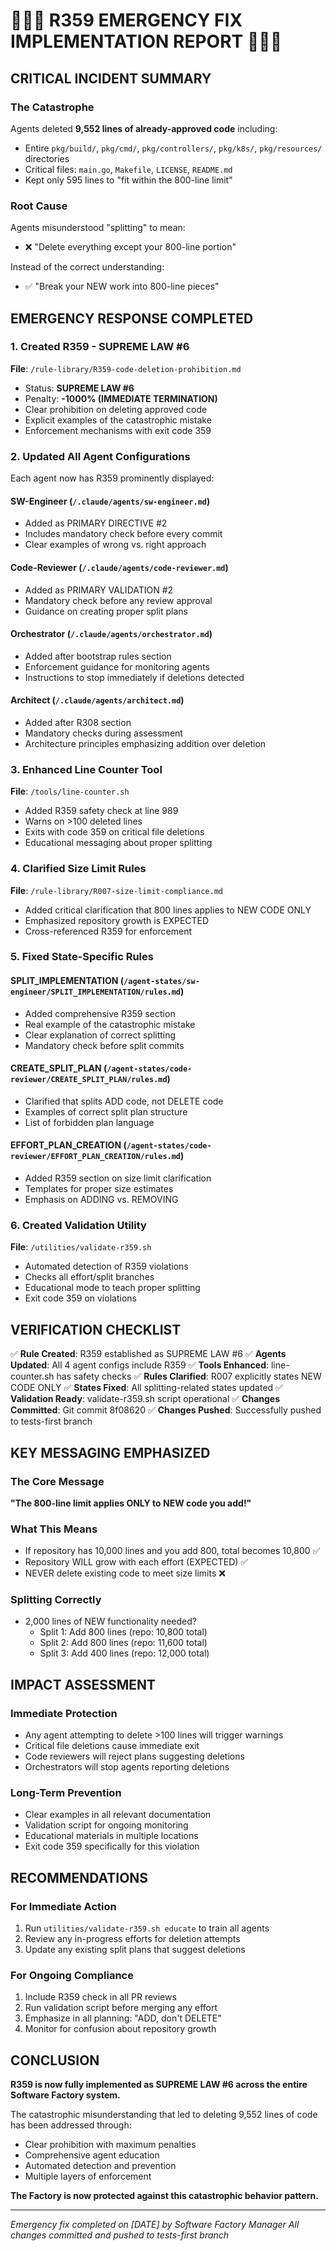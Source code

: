 # 🔴🔴🔴 R359 EMERGENCY FIX IMPLEMENTATION REPORT 🔴🔴🔴

## CRITICAL INCIDENT SUMMARY

### The Catastrophe
Agents deleted **9,552 lines of already-approved code** including:
- Entire `pkg/build/`, `pkg/cmd/`, `pkg/controllers/`, `pkg/k8s/`, `pkg/resources/` directories
- Critical files: `main.go`, `Makefile`, `LICENSE`, `README.md`
- Kept only 595 lines to "fit within the 800-line limit"

### Root Cause
Agents misunderstood "splitting" to mean:
- ❌ "Delete everything except your 800-line portion"

Instead of the correct understanding:
- ✅ "Break your NEW work into 800-line pieces"

## EMERGENCY RESPONSE COMPLETED

### 1. Created R359 - SUPREME LAW #6
**File**: `/rule-library/R359-code-deletion-prohibition.md`
- Status: **SUPREME LAW #6**
- Penalty: **-1000% (IMMEDIATE TERMINATION)**
- Clear prohibition on deleting approved code
- Explicit examples of the catastrophic mistake
- Enforcement mechanisms with exit code 359

### 2. Updated All Agent Configurations
Each agent now has R359 prominently displayed:

#### SW-Engineer (`/.claude/agents/sw-engineer.md`)
- Added as PRIMARY DIRECTIVE #2
- Includes mandatory check before every commit
- Clear examples of wrong vs. right approach

#### Code-Reviewer (`/.claude/agents/code-reviewer.md`)
- Added as PRIMARY VALIDATION #2
- Mandatory check before any review approval
- Guidance on creating proper split plans

#### Orchestrator (`/.claude/agents/orchestrator.md`)
- Added after bootstrap rules section
- Enforcement guidance for monitoring agents
- Instructions to stop immediately if deletions detected

#### Architect (`/.claude/agents/architect.md`)
- Added after R308 section
- Mandatory checks during assessment
- Architecture principles emphasizing addition over deletion

### 3. Enhanced Line Counter Tool
**File**: `/tools/line-counter.sh`
- Added R359 safety check at line 989
- Warns on >100 deleted lines
- Exits with code 359 on critical file deletions
- Educational messaging about proper splitting

### 4. Clarified Size Limit Rules
**File**: `/rule-library/R007-size-limit-compliance.md`
- Added critical clarification that 800 lines applies to NEW CODE ONLY
- Emphasized repository growth is EXPECTED
- Cross-referenced R359 for enforcement

### 5. Fixed State-Specific Rules

#### SPLIT_IMPLEMENTATION (`/agent-states/sw-engineer/SPLIT_IMPLEMENTATION/rules.md`)
- Added comprehensive R359 section
- Real example of the catastrophic mistake
- Clear explanation of correct splitting
- Mandatory check before split commits

#### CREATE_SPLIT_PLAN (`/agent-states/code-reviewer/CREATE_SPLIT_PLAN/rules.md`)
- Clarified that splits ADD code, not DELETE code
- Examples of correct split plan structure
- List of forbidden plan language

#### EFFORT_PLAN_CREATION (`/agent-states/code-reviewer/EFFORT_PLAN_CREATION/rules.md`)
- Added R359 section on size limit clarification
- Templates for proper size estimates
- Emphasis on ADDING vs. REMOVING

### 6. Created Validation Utility
**File**: `/utilities/validate-r359.sh`
- Automated detection of R359 violations
- Checks all effort/split branches
- Educational mode to teach proper splitting
- Exit code 359 on violations

## VERIFICATION CHECKLIST

✅ **Rule Created**: R359 established as SUPREME LAW #6
✅ **Agents Updated**: All 4 agent configs include R359
✅ **Tools Enhanced**: line-counter.sh has safety checks
✅ **Rules Clarified**: R007 explicitly states NEW CODE ONLY
✅ **States Fixed**: All splitting-related states updated
✅ **Validation Ready**: validate-r359.sh script operational
✅ **Changes Committed**: Git commit 8f08620
✅ **Changes Pushed**: Successfully pushed to tests-first branch

## KEY MESSAGING EMPHASIZED

### The Core Message
**"The 800-line limit applies ONLY to NEW code you add!"**

### What This Means
- If repository has 10,000 lines and you add 800, total becomes 10,800 ✅
- Repository WILL grow with each effort (EXPECTED) ✅
- NEVER delete existing code to meet size limits ❌

### Splitting Correctly
- 2,000 lines of NEW functionality needed?
  - Split 1: Add 800 lines (repo: 10,800 total)
  - Split 2: Add 800 lines (repo: 11,600 total)
  - Split 3: Add 400 lines (repo: 12,000 total)

## IMPACT ASSESSMENT

### Immediate Protection
- Any agent attempting to delete >100 lines will trigger warnings
- Critical file deletions cause immediate exit
- Code reviewers will reject plans suggesting deletions
- Orchestrators will stop agents reporting deletions

### Long-Term Prevention
- Clear examples in all relevant documentation
- Validation script for ongoing monitoring
- Educational materials in multiple locations
- Exit code 359 specifically for this violation

## RECOMMENDATIONS

### For Immediate Action
1. Run `utilities/validate-r359.sh educate` to train all agents
2. Review any in-progress efforts for deletion attempts
3. Update any existing split plans that suggest deletions

### For Ongoing Compliance
1. Include R359 check in all PR reviews
2. Run validation script before merging any effort
3. Emphasize in all planning: "ADD, don't DELETE"
4. Monitor for confusion about repository growth

## CONCLUSION

**R359 is now fully implemented as SUPREME LAW #6 across the entire Software Factory system.**

The catastrophic misunderstanding that led to deleting 9,552 lines of code has been addressed through:
- Clear prohibition with maximum penalties
- Comprehensive agent education
- Automated detection and prevention
- Multiple layers of enforcement

**The Factory is now protected against this catastrophic behavior pattern.**

---
*Emergency fix completed on [DATE] by Software Factory Manager*
*All changes committed and pushed to tests-first branch*
